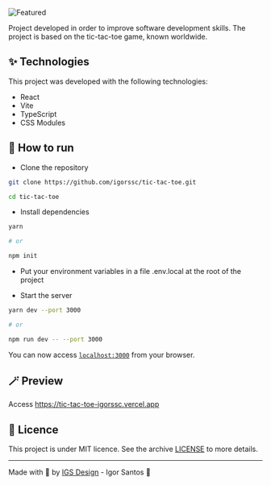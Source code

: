 ![Featured](https://user-images.githubusercontent.com/26682297/210121033-ff4c3a99-ee49-4ba3-bd39-07556ee6a097.jpg)


Project developed in order to improve software development skills. The project is based on the tic-tac-toe game, known worldwide.

## ✨ Technologies

This project was developed with the following technologies:

- React
- Vite
- TypeScript
- CSS Modules

## 🚀 How to run

- Clone the repository

```bash
git clone https://github.com/igorssc/tic-tac-toe.git

cd tic-tac-toe
```

- Install dependencies

```bash
yarn

# or

npm init
```

- Put your environment variables in a file .env.local at the root of the project

- Start the server

```bash
yarn dev --port 3000

# or

npm run dev -- --port 3000
```

You can now access [`localhost:3000`](http://localhost:3000) from your browser.

## 🪄 Preview

Access <https://tic-tac-toe-igorssc.vercel.app>

## 📝 Licence

This project is under MIT licence. See the archive [LICENSE](LICENSE.md) to more details.

---

Made with 💜 by [IGS Design](https://igsdesign.com.br) - Igor Santos 👋
